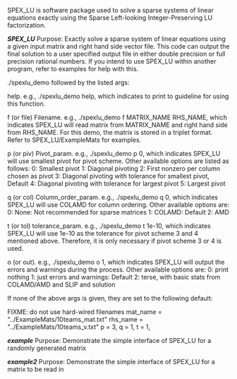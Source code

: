 
SPEX_LU is software package used to solve a sparse systems of linear equations
exactly using the Sparse Left-looking Integer-Preserving LU factorization.

*********SPEX_LU*********
Purpose: Exactly solve a sparse system of linear equations using a given input
         matrix and right hand side vector file. This code can output the final
         solution to a user specified output file in either double precision or
         full precision rational numbers. If you intend to use SPEX_LU within
         another program, refer to examples for help with this.

./spexlu_demo followed by the listed args:

help. e.g., ./spexlu_demo help, which indicates to print to guideline
for using this function.

f (or file) Filename. e.g., ./spexlu_demo f MATRIX_NAME RHS_NAME, which indicates
SPEX_LU will read matrix from MATRIX_NAME and right hand side from RHS_NAME.
For this demo, the matrix is stored in a triplet format. Refer to
SPEX_LU/ExampleMats for examples.

p (or piv) Pivot_param. e.g., ./spexlu_demo p 0, which indicates SPEX_LU will use
smallest pivot for pivot scheme. Other available options are listed
as follows:
       0: Smallest pivot
       1: Diagonal pivoting
       2: First nonzero per column chosen as pivot
       3: Diagonal pivoting with tolerance for smallest pivot, Default
       4: Diagonal pivoting with tolerance for largest pivot
       5: Largest pivot

q (or col) Column_order_param. e.g., ./spexlu_demo q 0, which indicates SPEX_LU
will use COLAMD for column ordering. Other available options are:
       0: None: Not recommended for sparse matrices
       1: COLAMD: Default
       2: AMD

t (or tol) tolerance_param. e.g., ./spexlu_demo t 1e-10, which indicates SPEX_LU
will use 1e-10 as the tolerance for pivot scheme 3 and 4 mentioned above.
Therefore, it is only necessary if pivot scheme 3 or 4 is used.

o (or out). e.g., ./spexlu_demo o 1, which indicates SPEX_LU will output the
errors and warnings during the process. Other available options are:
       0: print nothing
       1: just errors and warnings: Default
       2: terse, with basic stats from COLAMD/AMD and SLIP and solution

If none of the above args is given, they are set to the following default:

  FIXME: do not use hard-wired filenames
  mat_name = "../ExampleMats/10teams_mat.txt"
  rhs_name = "../ExampleMats/10teams_v.txt"
  p = 3,
  q = 1,
  t = 1,


*********example*********
Purpose: Demonstrate the simple interface of SPEX_LU for a randomly generated
         matrix

*********example2*********
Purpose: Demonstrate the simple interface of SPEX_LU for a matrix to be read in

